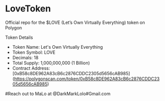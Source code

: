 # LoveToken
Official repo for the $LOVE (Let’s Own Virtually Everything) token on Polygon

Token Details

- Token Name: Let's Own Virtually Everything
- Token Symbol: LOVE
- Decimals: 18
- Total Supply: 1,000,000,000 (1 Billion)
- Contract Address: [0xB58c8DE962A83cB6c2876CDDC2305d5656cAB985]
(https://polygonscan.com/token/0xB58c8DE962A83cB6c2876CDDC2305d5656cAB985)

#Reach out to MaLo at @DarkMarkLolo#Gmail.com

